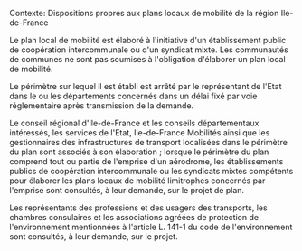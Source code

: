 Contexte: Dispositions propres aux   plans locaux de mobilité de la région Ile-de-France

Le plan local de mobilité est élaboré à l'initiative d'un établissement public de coopération intercommunale ou d'un syndicat mixte. Les communautés de communes ne sont pas soumises à l'obligation d'élaborer un plan local de mobilité.

Le périmètre sur lequel il est établi est arrêté par le représentant de l'Etat dans le ou les départements concernés dans un délai fixé par voie réglementaire après transmission de la demande.

Le conseil régional d'Ile-de-France et les conseils départementaux intéressés, les services de l'Etat, Ile-de-France Mobilités ainsi que les gestionnaires des infrastructures de transport localisées dans le périmètre du plan sont associés à son élaboration ; lorsque le périmètre du plan comprend tout ou partie de l'emprise d'un aérodrome, les établissements publics de coopération intercommunale ou les syndicats mixtes compétents pour élaborer les plans locaux de mobilité limitrophes concernés par l'emprise sont consultés, à leur demande, sur le projet de plan.

Les représentants des professions et des usagers des transports, les chambres consulaires et les associations agréées de protection de l'environnement mentionnées à l'article L. 141-1 du code de l'environnement sont consultés, à leur demande, sur le projet.